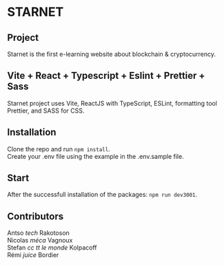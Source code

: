 # STARNET

## Project

Starnet is the first e-learning website about blockchain & cryptocurrency.

## Vite + React + Typescript + Eslint + Prettier + Sass

Starnet project uses Vite, ReactJS with TypeScript, ESLint, formatting tool Prettier, and SASS for CSS.

## Installation

Clone the repo and run `npm install`.<br>
Create your .env file using the example in the .env.sample file.

## Start

After the successfull installation of the packages: `npm run dev3001`.

## Contributors

Antso _tech_ Rakotoson<br>
Nicolas _méca_ Vagnoux<br>
Stefan _cc tt le monde_ Kolpacoff<br>
Rémi _juice_ Bordier
